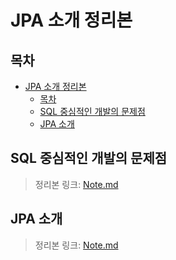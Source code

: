 # JPA 소개 정리본

## 목차
- [JPA 소개 정리본](#jpa-소개-정리본)
  - [목차](#목차)
  - [SQL 중심적인 개발의 문제점](#sql-중심적인-개발의-문제점)
  - [JPA 소개](#jpa-소개)

## SQL 중심적인 개발의 문제점
> 정리본 링크: [Note.md](./Chapter%2001%20-%20SQL%20%EC%A4%91%EC%8B%AC%EC%A0%81%EC%9D%B8%20%EA%B0%9C%EB%B0%9C%EC%9D%98%20%EB%AC%B8%EC%A0%9C%EC%A0%90.md/Note.md)


## JPA 소개
> 정리본 링크: [Note.md](./Chapter%2002%20-%20JPA%20%EC%86%8C%EA%B0%9C/Note.md)